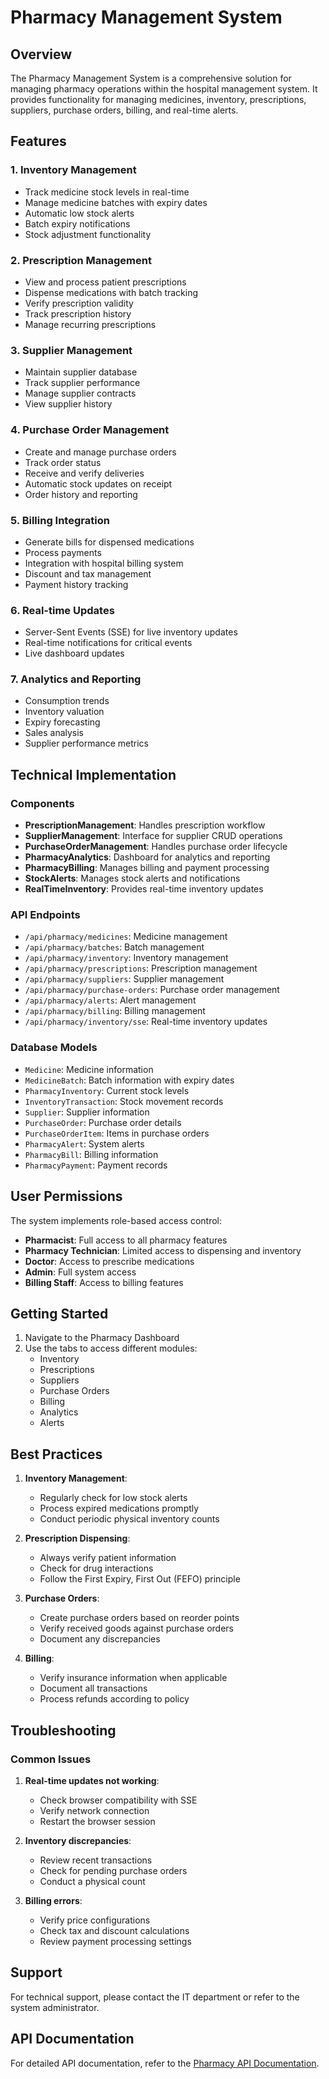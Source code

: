 # Pharmacy Management System

## Overview

The Pharmacy Management System is a comprehensive solution for managing pharmacy operations within the hospital management system. It provides functionality for managing medicines, inventory, prescriptions, suppliers, purchase orders, billing, and real-time alerts.

## Features

### 1. Inventory Management
- Track medicine stock levels in real-time
- Manage medicine batches with expiry dates
- Automatic low stock alerts
- Batch expiry notifications
- Stock adjustment functionality

### 2. Prescription Management
- View and process patient prescriptions
- Dispense medications with batch tracking
- Verify prescription validity
- Track prescription history
- Manage recurring prescriptions

### 3. Supplier Management
- Maintain supplier database
- Track supplier performance
- Manage supplier contracts
- View supplier history

### 4. Purchase Order Management
- Create and manage purchase orders
- Track order status
- Receive and verify deliveries
- Automatic stock updates on receipt
- Order history and reporting

### 5. Billing Integration
- Generate bills for dispensed medications
- Process payments
- Integration with hospital billing system
- Discount and tax management
- Payment history tracking

### 6. Real-time Updates
- Server-Sent Events (SSE) for live inventory updates
- Real-time notifications for critical events
- Live dashboard updates

### 7. Analytics and Reporting
- Consumption trends
- Inventory valuation
- Expiry forecasting
- Sales analysis
- Supplier performance metrics

## Technical Implementation

### Components
- **PrescriptionManagement**: Handles prescription workflow
- **SupplierManagement**: Interface for supplier CRUD operations
- **PurchaseOrderManagement**: Handles purchase order lifecycle
- **PharmacyAnalytics**: Dashboard for analytics and reporting
- **PharmacyBilling**: Manages billing and payment processing
- **StockAlerts**: Manages stock alerts and notifications
- **RealTimeInventory**: Provides real-time inventory updates

### API Endpoints
- `/api/pharmacy/medicines`: Medicine management
- `/api/pharmacy/batches`: Batch management
- `/api/pharmacy/inventory`: Inventory management
- `/api/pharmacy/prescriptions`: Prescription management
- `/api/pharmacy/suppliers`: Supplier management
- `/api/pharmacy/purchase-orders`: Purchase order management
- `/api/pharmacy/alerts`: Alert management
- `/api/pharmacy/billing`: Billing management
- `/api/pharmacy/inventory/sse`: Real-time inventory updates

### Database Models
- `Medicine`: Medicine information
- `MedicineBatch`: Batch information with expiry dates
- `PharmacyInventory`: Current stock levels
- `InventoryTransaction`: Stock movement records
- `Supplier`: Supplier information
- `PurchaseOrder`: Purchase order details
- `PurchaseOrderItem`: Items in purchase orders
- `PharmacyAlert`: System alerts
- `PharmacyBill`: Billing information
- `PharmacyPayment`: Payment records

## User Permissions

The system implements role-based access control:
- **Pharmacist**: Full access to all pharmacy features
- **Pharmacy Technician**: Limited access to dispensing and inventory
- **Doctor**: Access to prescribe medications
- **Admin**: Full system access
- **Billing Staff**: Access to billing features

## Getting Started

1. Navigate to the Pharmacy Dashboard
2. Use the tabs to access different modules:
   - Inventory
   - Prescriptions
   - Suppliers
   - Purchase Orders
   - Billing
   - Analytics
   - Alerts

## Best Practices

1. **Inventory Management**:
   - Regularly check for low stock alerts
   - Process expired medications promptly
   - Conduct periodic physical inventory counts

2. **Prescription Dispensing**:
   - Always verify patient information
   - Check for drug interactions
   - Follow the First Expiry, First Out (FEFO) principle

3. **Purchase Orders**:
   - Create purchase orders based on reorder points
   - Verify received goods against purchase orders
   - Document any discrepancies

4. **Billing**:
   - Verify insurance information when applicable
   - Document all transactions
   - Process refunds according to policy

## Troubleshooting

### Common Issues

1. **Real-time updates not working**:
   - Check browser compatibility with SSE
   - Verify network connection
   - Restart the browser session

2. **Inventory discrepancies**:
   - Review recent transactions
   - Check for pending purchase orders
   - Conduct a physical count

3. **Billing errors**:
   - Verify price configurations
   - Check tax and discount calculations
   - Review payment processing settings

## Support

For technical support, please contact the IT department or refer to the system administrator.

## API Documentation

For detailed API documentation, refer to the [Pharmacy API Documentation](./pharmacy-api.md).
